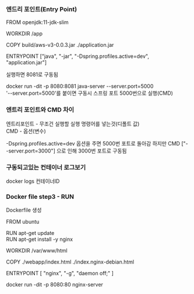 ### 엔드리 포인트(Entry Point)

FROM openjdk:11-jdk-slim

WORKDIR /app

COPY build/aws-v3-0.0.3.jar ./application.jar

ENTRYPOINT ["java", "-jar", "-Dspring.profiles.active=dev", "application.jar"]

실행하면 8081로 구동됨

docker run -dit -p 8080:8081 java-server --server.port=5000 \
'--server.port=5000'를 붙이면 구동시 스프링 포트 5000번으로 실행(CMD)

### 엔트리 포인트와 CMD 차이

엔트리포인트 - 무조건 실행할 실행 명령어를 넣는것(디폴트 값) \
CMD - 옵션(변수)

-Dspring.profiles.active=dev 옵션을 주면 5000번 포트로 돌아감
하지만 CMD ["--server.port=3000"] 으로 인해 3000번 포트로 구동됨

### 구동되고있는 컨테이너 로그보기
docker logs 컨테이너ID

### Docker file step3 - RUN 
Dockerfile 생성 

FROM ubuntu

RUN apt-get update   
RUN apt-get install -y nginx

WORKDIR /var/www/html

COPY ./webapp/index.html ./index.nginx-debian.html

ENTRYPOINT [ "nginx", "-g", "daemon off;" ]

docker run -dit -p 8080:80 nginx-server